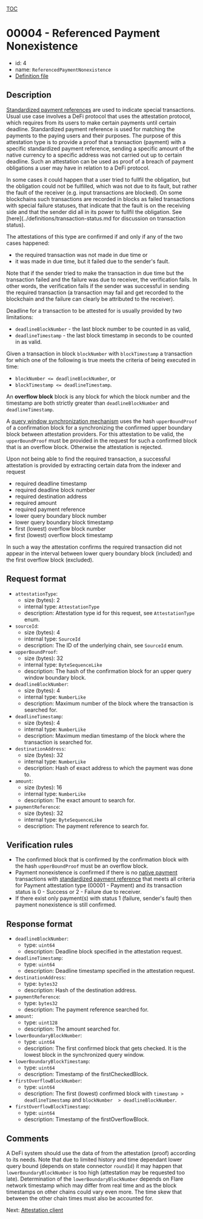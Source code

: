 [TOC](../README.md)

# 00004 - Referenced Payment Nonexistence

- id: 4
- name: `ReferencedPaymentNonexistence`  
- [Definition file](../../lib/verification/attestation-types/t-00004-referenced-payment-nonexistence.ts)

## Description

[Standardized payment references](../definitions/payment-reference.md) are used to indicate special transactions. Usual use case involves a DeFi protocol that uses the attestation protocol, which requires from its users to make certain payments until certain deadline. Standardized payment reference is used for matching the payments to the paying users and their purposes. The purpose of this attestation type is to provide a proof that a transaction (payment) with a specific standardized payment reference, sending a specific amount of the native currency to a specific address was not carried out up to certain deadline. Such an attestation can be used as proof of a breach of payment obligations a user may have in relation to a DeFi protocol.

In some cases it could happen that a user tried to fullfil the obligation, but the obligation could not be fulfilled, which was not due to its fault, but rather the fault of the receiver (e.g. input transactions are blocked). On some blockchains such transactions are recorded in blocks as failed transactions with special failure statuses, that indicate that the fault is on the receiving side and that the sender did all in its power to fullfil the obligation. See [here](../definitions/transaction-status.md for discussion on transaction status).

The attestations of this type are confirmed if and only if any of the two cases happened:
- the required transaction was not made in due time or 
- it was made in due time, but it failed due to the sender's fault.

Note that if the sender tried to make the transaction in due time but the transaction failed and the failure was due to receiver, the verification fails. In other words, the verification fails if the sender was successful in sending the required transaction (a transaction may fail and get recorded to the blockchain and the failure can clearly be attributed to the receiver).


Deadline for a transaction to be attested for is usually provided by two limitations:
- `deadlineBlockNumber` - the last block number to be counted in as valid,
- `deadlineTimestamp` - the last block timestamp in seconds to be counted in as valid.

Given a transaction in block `blockNumber` with `blockTimestamp` a transaction for which one of the following is true meets the criteria of being executed in time:
- `blockNumber <= deadlineBlockNumber`, or
- `blockTimestamp <= deadlineTimestamp`.

An **overflow block** block is any block for which the block number and the timestamp are both strictly greater than `deadlineBlockNumber` and `deadlineTimestamp`. 

A [query window synchronization mechanism](../indexing/synchronized-query-window.md) uses the hash `upperBoundProof` of a confirmation block for a synchronizing the confirmed upper boundary block between attestation providers. For this attestation to be valid, the `upperBoundProof` must be provided in the request for such a confirmed block that is an overflow block. Otherwise the attestation is rejected.


Upon not being able to find the required transaction, a successful attestation is provided by extracting certain data from the indexer and request
- required deadline timestamp
- required deadline block number
- required destination address
- required amount
- required payment reference
- lower query boundary block number
- lower query boundary block timestamp
- first (lowest) overflow block number
- first (lowest) overflow block timestamp

In such a way the attestation confirms the required transaction did not appear in the interval between lower query boundary block (included) and the first overflow block (excluded). 
## Request format

- `attestationType`:
  - size (bytes): 2
  - internal type: `AttestationType`  
  - description: Attestation type id for this request, see `AttestationType` enum.
- `sourceId`:
  - size (bytes): 4
  - internal type: `SourceId`
  - description: The ID of the underlying chain, see `SourceId` enum.
- `upperBoundProof`:
  - size (bytes): 32
  - internal type: `ByteSequenceLike`
  - description: The hash of the confirmation block for an upper query window boundary block.
- `deadlineBlockNumber`:
  - size (bytes): 4
  - internal type: `NumberLike`
  - description: Maximum number of the block where the transaction is searched for.
- `deadlineTimestamp`:
  - size (bytes): 4
  - internal type: `NumberLike`
  - description: Maximum median timestamp of the block where the transaction is searched for.
- `destinationAddress`:
  - size (bytes): 32
  - internal type: `NumberLike`
  - description: Hash of exact address to which the payment was done to.
- `amount`:
  - size (bytes): 16
  - internal type: `NumberLike`
  - description: The exact amount to search for.
- `paymentReference`:
  - size (bytes): 32
  - internal type: `ByteSequenceLike`
  - description: The payment reference to search for.


## Verification rules

- The confirmed block that is confirmed by the confirmation block with the hash `upperBoundProof` must be an overflow block.
- Payment nonexistence is confirmed if there is no [native payment](../definitions/native-payment.md) transactions with [standardized payment reference](../definitions/payment-reference.md) that meets all criteria for Payment attestation type (00001 - Payment) and its transaction status is 0 - Success or 2 - Failure due to receiver. 
- If there exist only payment(s) with status 1 (failure, sender's fault) then payment nonexistence is still confirmed.

## Response format

- `deadlineBlockNumber`:
  - type: `uint64`
  - description: Deadline block specified in the attestation request.
- `deadlineTimestamp`:
  - type: `uint64`
  - description: Deadline timestamp specified in the attestation request.
- `destinationAddress`:
  - type: `bytes32`
  - description: Hash of the destination address.
- `paymentReference`:
  - type: `bytes32`
  - description: The payment reference searched for.
- `amount`:
  - type: `uint128`
  - description: The amount searched for.
- `lowerBoundaryBlockNumber`:
  - type: `uint64`
  - description: The first confirmed block that gets checked. It is the lowest block in the synchronized query window.  
- `lowerBoundaryBlockTimestamp`:
  - type: `uint64`
  - description: Timestamp of the firstCheckedBlock.
- `firstOverflowBlockNumber`:
  - type: `uint64`
  - description: The first (lowest) confirmed block with `timestamp > deadlineTimestamp` and `blockNumber  > deadlineBlockNumber`. 
- `firstOverflowBlockTimestamp`:
  - type: `uint64`
  - description: Timestamp of the firstOverflowBlock.


## Comments

A DeFi system should use the data of from the attestation (proof) according to its needs. Note that due to limited history and time dependant lower query bound (depends on state connector `roundId`) it may happen that `lowerBoundaryBlockNumber` is too high (attestation may be requested too late). Determination of the `lowerBoundaryBlockNumber` depends on Flare network timestamp which may differ from real time and as the block timestamps on other chains could vary even more. The time skew that between the other chain times must also be accounted for.

Next: [Attestation client](../attestation-client/attestation-client.md)
